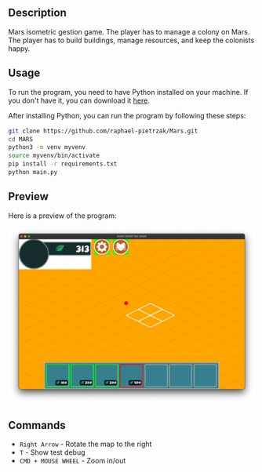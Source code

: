 
## Description

Mars isometric gestion game. The player has to manage a colony on Mars. The player has to build buildings, manage resources, and keep the colonists happy. 


## Usage

To run the program, you need to have Python installed on your machine. If you don't have it, you can download it [here](https://www.python.org/downloads/).

After installing Python, you can run the program by following these steps:

```bash
git clone https://github.com/raphael-pietrzak/Mars.git
cd MARS
python3 -m venv myvenv
source myvenv/bin/activate
pip install -r requirements.txt
python main.py
```


## Preview

Here is a preview of the program:

![alt text](<assets/Screenshot 2024-06-28 at 16.34.23.png>)


## Commands

- `Right Arrow` - Rotate the map to the right
- `T` - Show test debug
- `CMD + MOUSE WHEEL` - Zoom in/out
